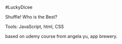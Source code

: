 #LuckyDicee

Shuffle! Who is the Best?

Tools: JavaScript, html, CSS

based on udemy course from angela yu, app brewery.
